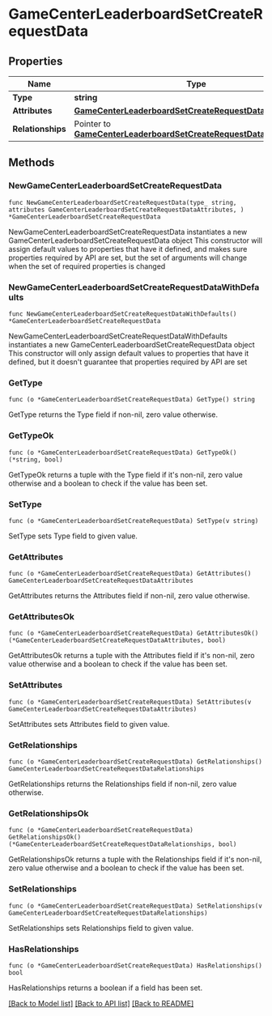 # GameCenterLeaderboardSetCreateRequestData

## Properties

Name | Type | Description | Notes
------------ | ------------- | ------------- | -------------
**Type** | **string** |  | 
**Attributes** | [**GameCenterLeaderboardSetCreateRequestDataAttributes**](GameCenterLeaderboardSetCreateRequestDataAttributes.md) |  | 
**Relationships** | Pointer to [**GameCenterLeaderboardSetCreateRequestDataRelationships**](GameCenterLeaderboardSetCreateRequestDataRelationships.md) |  | [optional] 

## Methods

### NewGameCenterLeaderboardSetCreateRequestData

`func NewGameCenterLeaderboardSetCreateRequestData(type_ string, attributes GameCenterLeaderboardSetCreateRequestDataAttributes, ) *GameCenterLeaderboardSetCreateRequestData`

NewGameCenterLeaderboardSetCreateRequestData instantiates a new GameCenterLeaderboardSetCreateRequestData object
This constructor will assign default values to properties that have it defined,
and makes sure properties required by API are set, but the set of arguments
will change when the set of required properties is changed

### NewGameCenterLeaderboardSetCreateRequestDataWithDefaults

`func NewGameCenterLeaderboardSetCreateRequestDataWithDefaults() *GameCenterLeaderboardSetCreateRequestData`

NewGameCenterLeaderboardSetCreateRequestDataWithDefaults instantiates a new GameCenterLeaderboardSetCreateRequestData object
This constructor will only assign default values to properties that have it defined,
but it doesn't guarantee that properties required by API are set

### GetType

`func (o *GameCenterLeaderboardSetCreateRequestData) GetType() string`

GetType returns the Type field if non-nil, zero value otherwise.

### GetTypeOk

`func (o *GameCenterLeaderboardSetCreateRequestData) GetTypeOk() (*string, bool)`

GetTypeOk returns a tuple with the Type field if it's non-nil, zero value otherwise
and a boolean to check if the value has been set.

### SetType

`func (o *GameCenterLeaderboardSetCreateRequestData) SetType(v string)`

SetType sets Type field to given value.


### GetAttributes

`func (o *GameCenterLeaderboardSetCreateRequestData) GetAttributes() GameCenterLeaderboardSetCreateRequestDataAttributes`

GetAttributes returns the Attributes field if non-nil, zero value otherwise.

### GetAttributesOk

`func (o *GameCenterLeaderboardSetCreateRequestData) GetAttributesOk() (*GameCenterLeaderboardSetCreateRequestDataAttributes, bool)`

GetAttributesOk returns a tuple with the Attributes field if it's non-nil, zero value otherwise
and a boolean to check if the value has been set.

### SetAttributes

`func (o *GameCenterLeaderboardSetCreateRequestData) SetAttributes(v GameCenterLeaderboardSetCreateRequestDataAttributes)`

SetAttributes sets Attributes field to given value.


### GetRelationships

`func (o *GameCenterLeaderboardSetCreateRequestData) GetRelationships() GameCenterLeaderboardSetCreateRequestDataRelationships`

GetRelationships returns the Relationships field if non-nil, zero value otherwise.

### GetRelationshipsOk

`func (o *GameCenterLeaderboardSetCreateRequestData) GetRelationshipsOk() (*GameCenterLeaderboardSetCreateRequestDataRelationships, bool)`

GetRelationshipsOk returns a tuple with the Relationships field if it's non-nil, zero value otherwise
and a boolean to check if the value has been set.

### SetRelationships

`func (o *GameCenterLeaderboardSetCreateRequestData) SetRelationships(v GameCenterLeaderboardSetCreateRequestDataRelationships)`

SetRelationships sets Relationships field to given value.

### HasRelationships

`func (o *GameCenterLeaderboardSetCreateRequestData) HasRelationships() bool`

HasRelationships returns a boolean if a field has been set.


[[Back to Model list]](../README.md#documentation-for-models) [[Back to API list]](../README.md#documentation-for-api-endpoints) [[Back to README]](../README.md)


